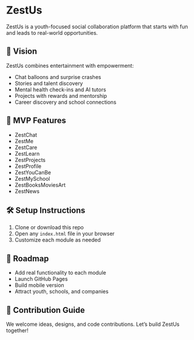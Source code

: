 # ZestUs

ZestUs is a youth-focused social collaboration platform that starts with fun and leads to real-world opportunities.

## 🌟 Vision

ZestUs combines entertainment with empowerment:
- Chat balloons and surprise crashes
- Stories and talent discovery
- Mental health check-ins and AI tutors
- Projects with rewards and mentorship
- Career discovery and school connections

## 🚀 MVP Features

- ZestChat
- ZestMe
- ZestCare
- ZestLearn
- ZestProjects
- ZestProfile
- ZestYouCanBe
- ZestMySchool
- ZestBooksMoviesArt
- ZestNews

## 🛠 Setup Instructions

1. Clone or download this repo
2. Open any `index.html` file in your browser
3. Customize each module as needed

## 📍 Roadmap

- Add real functionality to each module
- Launch GitHub Pages
- Build mobile version
- Attract youth, schools, and companies

## 🤝 Contribution Guide

We welcome ideas, designs, and code contributions. Let’s build ZestUs together!
